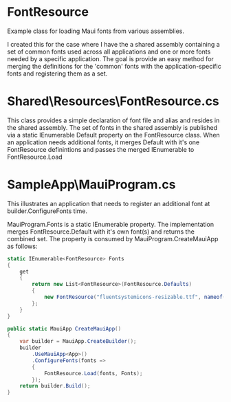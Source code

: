 # FontResource
Example class for loading Maui fonts from various assemblies.

I created this for the case where I have the a shared assembly containing a set of common fonts used across all applications and one or more fonts needed by a specific application.
The goal is provide an easy method for merging the definitions for the 'common' fonts with the application-specific fonts and registering them as a set.

# Shared\Resources\FontResource.cs
This class provides a simple declaration of font file and alias and resides in the shared assembly.  The set of fonts in the shared assembly is published via a static IEnumerable<FontResource> Default property on the FontResource class.
When an application needs additional fonts, it merges Default with it's one FontResource definintions and passes the merged IEnumerable<FontResource> to FontResource.Load

# SampleApp\MauiProgram.cs
This illustrates an application that needs to register an additional font at builder.ConfigureFonts time.

MauiProgram.Fonts is a static IEnumerable<FontResource> property. The implementation merges FontResource.Default with it's own font(s) and returns the combined set.
The property is consumed by MauiProgram.CreateMauiApp as follows:

```csharp
static IEnumerable<FontResource> Fonts
{
    get
    {
        return new List<FontResource>(FontResource.Defaults)
        {
            new FontResource("fluentsystemicons-resizable.ttf", nameof(FluentUI))
        };
    }
}

public static MauiApp CreateMauiApp()
{
    var builder = MauiApp.CreateBuilder();
    builder
        .UseMauiApp<App>()
        .ConfigureFonts(fonts =>
        {
            FontResource.Load(fonts, Fonts);
        });
    return builder.Build();
}
```

